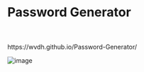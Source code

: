 # Password Generator
<br>
<br>
https://wvdh.github.io/Password-Generator/

![image](https://github.com/wvdh/Password-Generator/assets/16451862/1c9fc38c-ff2a-40e2-aa7c-f17827ea86f8)





